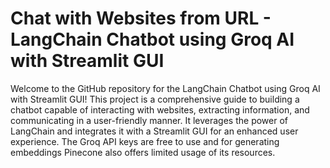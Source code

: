 # Chat with Websites from URL - LangChain Chatbot using Groq AI with Streamlit GUI
Welcome to the GitHub repository for the LangChain Chatbot using Groq AI with Streamlit GUI! This project is a comprehensive guide to building a chatbot capable of interacting with websites, extracting information, and communicating in a user-friendly manner. It leverages the power of LangChain and integrates it with a Streamlit GUI for an enhanced user experience. The Groq API keys are free to use and for generating embeddings Pinecone also offers limited usage of its resources.
